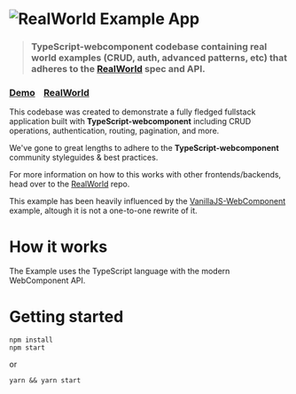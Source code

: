 # ![RealWorld Example App](logo.png)

> ### TypeScript-webcomponent codebase containing real world examples (CRUD, auth, advanced patterns, etc) that adheres to the [RealWorld](https://github.com/gothinkster/realworld) spec and API.


### [Demo](https://github.com/gothinkster/realworld)&nbsp;&nbsp;&nbsp;&nbsp;[RealWorld](https://github.com/gothinkster/realworld)


This codebase was created to demonstrate a fully fledged fullstack application built with **TypeScript-webcomponent** including CRUD operations, authentication, routing, pagination, and more.

We've gone to great lengths to adhere to the **TypeScript-webcomponent** community styleguides & best practices.

For more information on how to this works with other frontends/backends, head over to the [RealWorld](https://github.com/gothinkster/realworld) repo.

This example has been heavily influenced by the [VanillaJS-WebComponent](https://github.com/gothinkster/web-components-realworld-example-app) example, altough it is not a one-to-one rewrite of it.

# How it works

The Example uses the TypeScript language with the modern WebComponent API.

# Getting started

```shell
npm install
npm start
```

or

```shell
yarn && yarn start
```
